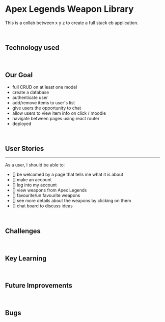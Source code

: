 # Apex Legends Weapon Library

This is a collab between x y z to create a full stack eb application.

<br>

## Technology used


<br>

## Our Goal
* full CRUD on at least one model
* create a database
* authenticate user
* add/remove items to user's list
* give users the opportunity to chat 
* allow users to view item info on click / moodle
* navigate between pages using react router
* deployed


<br>

## User Stories
***
As a user, I should be able to:
- [] be welcomed by a page that tells me what it is about
- [] make an account
- [] log into my account
- [] view weapons from Apex Legends
- [] favourite/un favourite weapons
- [] see more details about the weapons by clicking on them
- [] chat board to discuss ideas

<br>

## Challenges

<br>

## Key Learning

<br>

## Future Improvements 

<br>

## Bugs